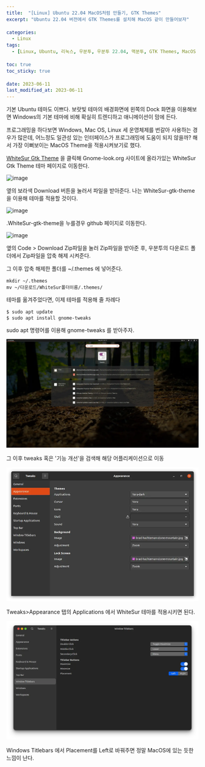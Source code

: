 ```yaml
---
title:  "[Linux] Ubuntu 22.04 MacOS처럼 만들기, GTK Themes"
excerpt: "Ubuntu 22.04 버전에서 GTK Themes를 설치해 MacOS 같이 만들어보자"

categories:
  - Linux
tags:
  - [Linux, Ubuntu, 리눅스, 우분투, 우분투 22.04, 맥분투, GTK Themes, MacOS Theme]

toc: true
toc_sticky: true

date: 2023-06-11
last_modified_at: 2023-06-11
---
```


기본 Ubuntu 테마도 이쁘다. 보랏빛 테마의 배경화면에 왼쪽의 Dock 화면을 이용해보면 Windows의 기본 테마에 비해 확실히 트렌디하고 애니메이션이 맘에 든다.

프로그래밍을 하다보면 Windows, Mac OS, Linux 세 운영체제를 번갈아 사용하는 경우가 많은데, 어느정도 일관성 있는 인터페이스가 프로그래밍에 도움이 되지 않을까? 해서 가장 이뻐보이는 MacOS Theme을 적용시켜보기로 했다.

[WhiteSur Gtk Theme](https://www.gnome-look.org/p/1403328) 을 클릭해 Gnome-look.org 사이트에 올라가있는 WhiteSur Gtk Theme 테마 페이지로 이동한다.

![image](https://github.com/98tech-savvy/98tech-savvy.github.io/assets/128434645/e41b1075-5bcb-4134-8911-671b0366f18f)

옆의 보라색 Download 버튼을 눌러서 파일을 받아준다. 나는 WhiteSur-gtk-theme을 이용해 테마를 적용할 것이다.

![image](https://github.com/98tech-savvy/98tech-savvy.github.io/assets/128434645/3fd93db3-7067-4c9a-ae70-2b66aec99e9a)

.WhiteSur-gtk-theme을 누를경우 github 페이지로 이동한다.

![image](https://github.com/98tech-savvy/98tech-savvy.github.io/assets/128434645/1d14de18-8e77-465b-a335-4da23015718a)

옆의 Code > Download Zip파일을 눌러 Zip파일을 받아준 후, 우분투의 다운로드 폴더에서 Zip파일을 압축 해제 시켜준다.

그 이후 압축 해제한 폴더를 ~/.themes 에 넣어준다.

```linux
mkdir ~/.themes
mv ~/다운로드/WhiteSur폴더이름/.themes/
```

테마를 옮겨주었다면, 이제 테마를 적용해 줄 차례다

```linux
$ sudo apt update
$ sudo apt install gnome-tweaks
```

sudo apt 명령어를 이용해 gnome-tweaks 를 받아주자.

![Alt text](image.png)

그 이후 tweaks 혹은 '기능 개선'을 검색해 해당 어플리케이션으로 이동

![Alt text](image-1.png)

Tweaks>Appearance 탭의 Applications 에서 WhiteSur 테마를 적용시키면 된다.

![Alt text](image-2.png)

Windows Titlebars 에서 Placement를 Left로 바꿔주면 정말 MacOS에 있는 듯한 느낌이 난다.